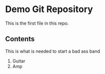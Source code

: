 # Demo Git Repository

This is the first file in this repo. 

## Contents

This is what is needed to start a bad ass band

1. Guitar
2. Amp
